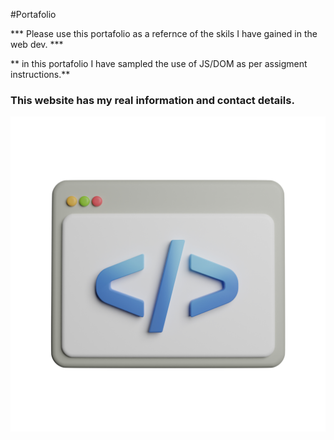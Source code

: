#Portafolio 

*** Please use this portafolio as a refernce of the skils I have gained in the web dev. ***

** in this portafolio I have sampled the use of JS/DOM as per assigment instructions.**

### This website has my real information and contact details. ###

![Alt codeSymbol](Images/codeimg.jpg)
